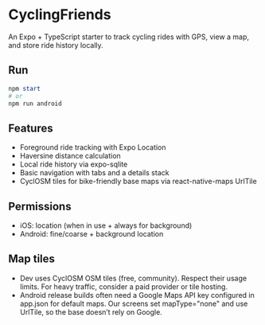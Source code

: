 # CyclingFriends

An Expo + TypeScript starter to track cycling rides with GPS, view a map, and store ride history locally.

## Run

```powershell
npm start
# or
npm run android
```

## Features
- Foreground ride tracking with Expo Location
- Haversine distance calculation
- Local ride history via expo-sqlite
- Basic navigation with tabs and a details stack
- CyclOSM tiles for bike-friendly base maps via react-native-maps UrlTile

## Permissions
- iOS: location (when in use + always for background)
- Android: fine/coarse + background location

## Map tiles
- Dev uses CyclOSM OSM tiles (free, community). Respect their usage limits. For heavy traffic, consider a paid provider or tile hosting.
- Android release builds often need a Google Maps API key configured in app.json for default maps. Our screens set mapType="none" and use UrlTile, so the base doesn’t rely on Google.
